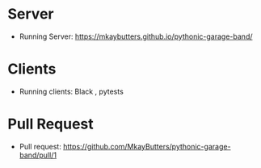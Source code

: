 # Server

- Running Server: https://mkaybutters.github.io/pythonic-garage-band/

# Clients

- Running clients: Black , pytests


# Pull Request

- Pull request: https://github.com/MkayButters/pythonic-garage-band/pull/1